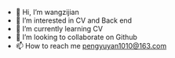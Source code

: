 - 👋 Hi, I’m wangzijian
- 👀 I’m interested in CV and Back end
- 🌱 I’m currently learning CV
- 💞️ I’m looking to collaborate on Github
- 📫 How to reach me pengyuyan1010@163.com

<!---
wangzhupi/wangzhupi is a ✨ special ✨ repository because its `README.md` (this file) appears on your GitHub profile.
You can click the Preview link to take a look at your changes.
--->
